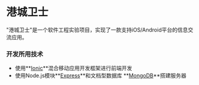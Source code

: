 # 港城卫士

"港城卫士"是一个软件工程实验项目，实现了一款支持iOS/Android平台的信息交流应用。

### 开发所用技术

+ 使用**[Ionic](http://ionicframework.com/)**混合移动应用开发框架进行前端开发
+ 使用Node.js模块**[Express](http://expressjs.com/)**和文档型数据库
**[MongoDB](https://www.mongodb.org/)**搭建服务器
